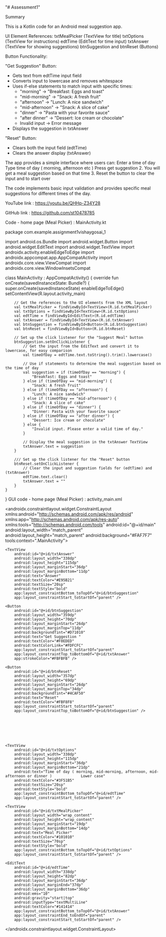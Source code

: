 "# Assessment1" 


Summary 

This is a Kotlin code for an Android meal suggestion app.

 UI Element References:
txtMealPicker (TextView for title)
txtOptions (TextView for instructions)
edtTime (EditText for time input)
txtAnswer (TextView for showing suggestions)
btnSuggestion and btnReset (Buttons)




Button Functionality:

"Get Suggestion" Button:
- Gets text from edtTime input field
- Converts input to lowercase and removes whitespace
- Uses if-else statements to match input with specific times:
  * "morning" → "Breakfast: Eggs and toast"
  * "mid-morning" → "Snack: A fresh fruit"
  * "afternoon" → "Lunch: A nice sandwich"
  * "mid-afternoon" → "Snack: A slice of cake"
  * "dinner" → "Pasta with your favorite sauce"
  * "after dinner" → "Dessert: Ice cream or chocolate"
  * Invalid input → Error message
- Displays the suggestion in txtAnswer

"Reset" Button:
- Clears both the input field (edtTime)
- Clears the answer display (txtAnswer)

The app provides a simple interface where users can:
Enter a time of day
Type time of day ( morning, afternoon etc ) 
Press get suggestion
2. You will get a meal suggestion based on that time
3. Reset the button to clear the input and to start over

The code implements basic input validation and provides specific meal suggestions for different times of the day.


YouTube link : https://youtu.be/QHHp-Z34Y28



GitHub link : https://github.com/st10478785






Code - home page (Meal Picker) : 
MainActivity.kt


package com.example.assignment1vishaygosai_1

import android.os.Bundle
import android.widget.Button
import android.widget.EditText
import android.widget.TextView
import androidx.activity.enableEdgeToEdge
import androidx.appcompat.app.AppCompatActivity
import androidx.core.view.ViewCompat
import androidx.core.view.WindowInsetsCompat

class MainActivity : AppCompatActivity() {
    override fun onCreate(savedInstanceState: Bundle?) {
        super.onCreate(savedInstanceState)
        enableEdgeToEdge()
        setContentView(R.layout.activity_main)

        // Get the references to the UI elements from the XML layout
        val txtMealPicker = findViewById<TextView>(R.id.txtMealPicker)
        val txtOptions = findViewById<TextView>(R.id.txtOptions)
        val edtTime = findViewById<EditText>(R.id.edtTime)
        val txtAnswer = findViewById<TextView>(R.id.txtAnswer)
        val btnSuggestion = findViewById<Button>(R.id.btnSuggestion)
        val btnReset = findViewById<Button>(R.id.btnReset)

        // Set up the click listener for the "Suggest Meal" button
        btnSuggestion.setOnClickListener {
            // Get the input from the EditText and convert it to lowercase, for easy comparison
            val timeOfDay = edtTime.text.toString().trim().lowercase()

            // Use if statements to determine the meal suggestion based on the time of day
            val suggestion = if (timeOfDay == "morning") {
                "Breakfast: Eggs and toast"
            } else if (timeOfDay == "mid-morning") {
                "Snack: A fresh fruit"
            } else if (timeOfDay == "afternoon") {
                "Lunch: A nice sandwich"
            } else if (timeOfDay == "mid-afternoon") {
                "Snack: A slice of cake"
            } else if (timeOfDay == "dinner") {
                "Dinner: Pasta with your favorite sauce"
            } else if (timeOfDay == "after dinner") {
                "Dessert: Ice cream or chocolate"
            } else {
                "Invalid input. Please enter a valid time of day."
            }

            // Display the meal suggestion in the txtAnswer TextView
            txtAnswer.text = suggestion
        }

        /// Set up the click listener for the "Reset" button
        btnReset.setOnClickListener {
            // Clear the input and suggestion fields for (edtTime) and (txtAnswer)
            edtTime.text.clear()
            txtAnswer.text = ""
        }
    }
}
GUI code - home page (Meal Picker) : 
activity_main.xml


<?xml version="1.0" encoding="utf-8"?>
<androidx.constraintlayout.widget.ConstraintLayout xmlns:android="http://schemas.android.com/apk/res/android"
    xmlns:app="http://schemas.android.com/apk/res-auto"
    xmlns:tools="http://schemas.android.com/tools"
    android:id="@+id/main"
    android:layout_width="match_parent"
    android:layout_height="match_parent"
    android:background="#FAF7F7"
    tools:context=".MainActivity">

    <TextView
        android:id="@+id/txtAnswer"
        android:layout_width="338dp"
        android:layout_height="115dp"
        android:layout_marginStart="36dp"
        android:layout_marginBottom="11dp"
        android:text="Answer"
        android:textColor="#E95B21"
        android:textSize="20sp"
        android:textStyle="bold"
        app:layout_constraintBottom_toTopOf="@+id/btnSuggestion"
        app:layout_constraintStart_toStartOf="parent" />

    <Button
        android:id="@+id/btnSuggestion"
        android:layout_width="359dp"
        android:layout_height="70dp"
        android:layout_marginStart="26dp"
        android:layout_marginTop="11dp"
        android:backgroundTint="#D71010"
        android:text="Get Suggestion "
        android:textColor="#F0EDED"
        android:textColorLink="#FDFCFC"
        app:layout_constraintStart_toStartOf="parent"
        app:layout_constraintTop_toBottomOf="@+id/txtAnswer"
        app:strokeColor="#FBFBFB" />

    <Button
        android:id="@+id/btnReset"
        android:layout_width="357dp"
        android:layout_height="69dp"
        android:layout_marginStart="26dp"
        android:layout_marginTop="34dp"
        android:backgroundTint="#4CAF50"
        android:text="Reset"
        android:textColor="#FBF8F8"
        app:layout_constraintStart_toStartOf="parent"
        app:layout_constraintTop_toBottomOf="@+id/btnSuggestion" />







    <TextView
        android:id="@+id/txtOptions"
        android:layout_width="338dp"
        android:layout_height="115dp"
        android:layout_marginStart="36dp"
        android:layout_marginBottom="21dp"
        android:text="Time of day ( morning, mid-morning, afternoon, mid-afternoon or dinner )             Lower case"
        android:textColor="#3F51B5"
        android:textSize="20sp"
        android:textStyle="bold"
        app:layout_constraintBottom_toTopOf="@+id/edtTime"
        app:layout_constraintStart_toStartOf="parent" />

    <TextView
        android:id="@+id/txtMealPicker"
        android:layout_width="wrap_content"
        android:layout_height="wrap_content"
        android:layout_marginStart="19dp"
        android:layout_marginBottom="14dp"
        android:text="Meal Picker"
        android:textColor="#101010"
        android:textSize="70sp"
        android:textStyle="bold"
        app:layout_constraintBottom_toTopOf="@+id/txtOptions"
        app:layout_constraintStart_toStartOf="parent" />

    <EditText
        android:id="@+id/edtTime"
        android:layout_width="338dp"
        android:layout_height="82dp"
        android:layout_marginStart="36dp"
        android:layout_marginEnd="37dp"
        android:layout_marginBottom="36dp"
        android:ems="10"
        android:gravity="start|top"
        android:inputType="textMultiLine"
        android:textColor="#141414"
        app:layout_constraintBottom_toTopOf="@+id/txtAnswer"
        app:layout_constraintEnd_toEndOf="parent"
        app:layout_constraintStart_toStartOf="parent" />

</androidx.constraintlayout.widget.ConstraintLayout>





